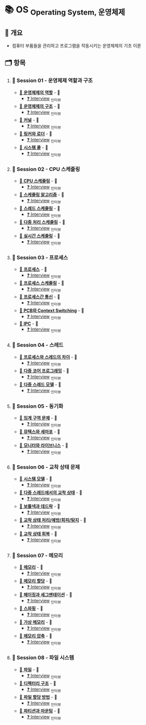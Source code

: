 # :books: OS <sub>Operating System, 운영체제</sub>

## :memo: 개요

- 컴퓨터 부품들을 관리하고 프로그램을 작동시키는 운영체제의 기초 이론

## :card_index_dividers: 항목

1. ### :file_folder: Session 01 - 운영체제 역할과 구조

   - [:page_facing_up: **운영체제의 역할**](./Note/) <sub></sub> - :construction:
     - [:question: Interview](./Interview/) <sub>인터뷰</sub>
   - [:page_facing_up: **운영체제의 구조**](./Note/) <sub></sub> - :construction:
     - [:question: Interview](./Interview/) <sub>인터뷰</sub>
   - [:page_facing_up: **커널**](./Note/) <sub></sub> - :construction:
     - [:question: Interview](./Interview/) <sub>인터뷰</sub>
   - [:page_facing_up: **링커와 로더**](./Note/) <sub></sub> - :construction:
     - [:question: Interview](./Interview/) <sub>인터뷰</sub>
   - [:page_facing_up: **시스템 콜**](./Note/) <sub></sub> - :construction:
     - [:question: Interview](./Interview/) <sub>인터뷰</sub>

2. ### :file_folder: Session 02 - CPU 스케줄링

   - [:page_facing_up: **CPU 스케줄링**](./Note/) <sub></sub> - :construction:
     - [:question: Interview](./Interview/) <sub>인터뷰</sub>
   - [:page_facing_up: **스케줄링 알고리즘**](./Note/) <sub></sub> - :construction:
     - [:question: Interview](./Interview/) <sub>인터뷰</sub>
   - [:page_facing_up: **스레드 스케줄링**](./Note/) <sub></sub> - :construction:
     - [:question: Interview](./Interview/) <sub>인터뷰</sub>
   - [:page_facing_up: **다중 처리 스케줄링**](./Note/) <sub></sub> - :construction:
     - [:question: Interview](./Interview/) <sub>인터뷰</sub>
   - [:page_facing_up: **실시간 스케줄링**](./Note/) <sub></sub> - :construction:
     - [:question: Interview](./Interview/) <sub>인터뷰</sub>

3. ### :file_folder: Session 03 - 프로세스

   - [:page_facing_up: **프로세스**](./Note/Process.md) <sub></sub> - :construction:
     - [:question: Interview](./Interview/) <sub>인터뷰</sub>
   - [:page_facing_up: **프로세스 스케줄링**](./Note/) - :construction:
     - [:question: Interview](./Interview/) <sub>인터뷰</sub>
   - [:page_facing_up: **프로세스간 통신**](./Note/) <sub></sub> - :construction:
     - [:question: Interview](./Interview/) <sub>인터뷰</sub>
   - [:page_facing_up: **PCB와 Context Switching**](./Note/) - :construction:
     - [:question: Interview](./Interview/) <sub>인터뷰</sub>
   - [:page_facing_up: **IPC**](./Note/) - :construction:
     - [:question: Interview](./Interview/) <sub>인터뷰</sub>

4. ### :file_folder: Session 04 - 스레드

   - [:page_facing_up: **프로세스와 스레드의 차이**](./Note/) <sub></sub> - :construction:
     - [:question: Interview](./Interview/) <sub>인터뷰</sub>
   - [:page_facing_up: **다중 코어 프로그래밍**](./Note/) <sub></sub> - :construction:
     - [:question: Interview](./Interview/) <sub>인터뷰</sub>
   - [:page_facing_up: **다중 스레드 모델**](./Note/) <sub></sub> - :construction:
     - [:question: Interview](./Interview/) <sub>인터뷰</sub>

5. ### :file_folder: Session 05 - 동기화

   - [:page_facing_up: **임계 구역 문제**](./Note/) <sub></sub> - :construction:
     - [:question: Interview](./Interview/) <sub>인터뷰</sub>
   - [:page_facing_up: **뮤텍스와 세마포**](./Note/) <sub></sub> - :construction:
     - [:question: Interview](./Interview/) <sub>인터뷰</sub>
   - [:page_facing_up: **모니터와 라이브니스**](./Note/) <sub></sub> - :construction:
     - [:question: Interview](./Interview/) <sub>인터뷰</sub>


6. ### :file_folder: Session 06 - 교착 상태 문제

   - [:page_facing_up: **시스템 모델**](./Note/) <sub></sub> - :construction:
     - [:question: Interview](./Interview/) <sub>인터뷰</sub>
   - [:page_facing_up: **다중 스레드에서의 교착 상태**](./Note/) <sub></sub> - :construction:
     - [:question: Interview](./Interview/) <sub>인터뷰</sub>
   - [:page_facing_up: **보틀넥과 데드락**](./Note/) <sub></sub> - :construction:
     - [:question: Interview](./Interview/) <sub>인터뷰</sub>
   - [:page_facing_up: **교착 상태 처리/예방/회피/탐지**](./Note/) <sub></sub> - :construction:
     - [:question: Interview](./Interview/) <sub>인터뷰</sub>
   - [:page_facing_up: **교착 상태 회복**](./Note/) <sub></sub> - :construction:
     - [:question: Interview](./Interview/) <sub>인터뷰</sub>

7. ### :file_folder: Session 07 - 메모리

   - [:page_facing_up: **메모리**](./Note/) <sub></sub> - :construction:
     - [:question: Interview](./Interview/) <sub>인터뷰</sub>
   - [:page_facing_up: **메모리 할당**](./Note/) <sub></sub> - :construction:
     - [:question: Interview](./Interview/) <sub>인터뷰</sub>
   - [:page_facing_up: **페이징과 세그멘테이션**](./Note/) <sub></sub> - :construction:
     - [:question: Interview](./Interview/) <sub>인터뷰</sub>
   - [:page_facing_up: **스와핑**](./Note/) <sub></sub> - :construction:
     - [:question: Interview](./Interview/) <sub>인터뷰</sub>
   - [:page_facing_up: **가상 메모리**](./Note/) <sub></sub> - :construction:
     - [:question: Interview](./Interview/) <sub>인터뷰</sub>
   - [:page_facing_up: **메모리 압축**](./Note/) <sub></sub> - :construction:
     - [:question: Interview](./Interview/) <sub>인터뷰</sub>


8. ### :file_folder: Session 08 - 파일 시스템

   - [:page_facing_up: **파일**](./Note/) <sub></sub> - :construction:
     - [:question: Interview](./Interview/) <sub>인터뷰</sub>
   - [:page_facing_up: **디렉터리 구조**](./Note/) <sub></sub> - :construction:
     - [:question: Interview](./Interview/) <sub>인터뷰</sub>
   - [:page_facing_up: **파일 할당 방법**](./Note/) <sub></sub> - :construction:
     - [:question: Interview](./Interview/) <sub>인터뷰</sub>
   - [:page_facing_up: **파티션과 마운팅**](./Note/) <sub></sub> - :construction:
     - [:question: Interview](./Interview/) <sub>인터뷰</sub>
